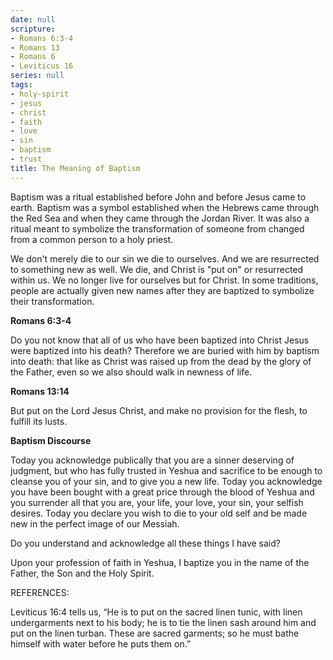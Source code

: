 ```yaml
---
date: null
scripture:
- Romans 6:3-4
- Romans 13
- Romans 6
- Leviticus 16
series: null
tags:
- holy-spirit
- jesus
- christ
- faith
- love
- sin
- baptism
- trust
title: The Meaning of Baptism
---
```



Baptism was a ritual established before John and before Jesus came to earth. Baptism was a symbol established when the Hebrews came through the Red Sea and when they came through the Jordan River. It was also a ritual meant to symbolize the transformation of someone from changed from a common person to a holy priest.

We don't merely die to our sin we die to ourselves. And we are resurrected to something new as well. We die, and Christ is "put on" or resurrected within us. We no longer live for ourselves but for Christ. In some traditions, people are actually given new names after they are baptized to symbolize their transformation.

**Romans 6:3-4**

Do you not know that all of us who have been baptized into Christ Jesus were baptized into his death? Therefore we are buried with him by baptism into death: that like as Christ was raised up from the dead by the glory of the Father, even so we also should walk in newness of life.

**Romans 13:14**

But put on the Lord Jesus Christ, and make no provision for the flesh, to fulfill its lusts.

**Baptism Discourse**

Today you acknowledge publically that you are a sinner deserving of judgment, but who has fully trusted in Yeshua and sacrifice to be enough to cleanse you of your sin, and to give you a new life. Today you acknowledge you have been bought with a great price through the blood of Yeshua and you surrender all that you are, your life, your love, your sin, your selfish desires. Today you declare you wish to die to your old self and be made new in the perfect image of our Messiah.

Do you understand and acknowledge all these things I have said?

Upon your profession of faith in Yeshua, I baptize you in the name of the Father, the Son and the Holy Spirit.

REFERENCES:

Leviticus 16:4 tells us, “He is to put on the sacred linen tunic, with linen undergarments next to his body; he is to tie the linen sash around him and put on the linen turban. These are sacred garments; so he must bathe himself with water before he puts them on.”